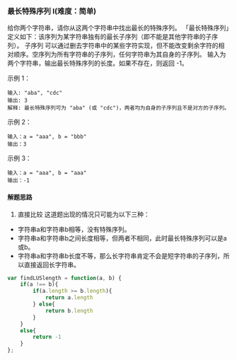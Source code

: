 ### 最长特殊序列 Ⅰ(难度：简单)

给你两个字符串，请你从这两个字符串中找出最长的特殊序列。
「最长特殊序列」定义如下：该序列为某字符串独有的最长子序列（即不能是其他字符串的子序列）。
子序列 可以通过删去字符串中的某些字符实现，但不能改变剩余字符的相对顺序。空序列为所有字符串的子序列，任何字符串为其自身的子序列。
输入为两个字符串，输出最长特殊序列的长度。如果不存在，则返回 -1。

示例 1：
```
输入: "aba", "cdc"
输出: 3
解释: 最长特殊序列可为 "aba" (或 "cdc")，两者均为自身的子序列且不是对方的子序列。
```
示例 2：
```
输入：a = "aaa", b = "bbb"
输出：3
```
示例 3：
```
输入：a = "aaa", b = "aaa"
输出：-1
```
#### 解题思路
1. 直接比较
这道题出现的情况只可能为以下三种：
- 字符串a和字符串b相等，没有特殊序列。
- 字符串a和字符串b之间长度相等，但两者不相同，此时最长特殊序列可以是a或b。
- 字符串a和字符串b长度不等，那么长字符串肯定不会是短字符串的子序列，所以直接返回长字符串。
```JavaScript
var findLUSlength = function(a, b) {
    if(a !== b){
        if(a.length >= b.length){
            return a.length
        } else{
            return b.length
        }
    }
    else{
        return -1
    }
};
```